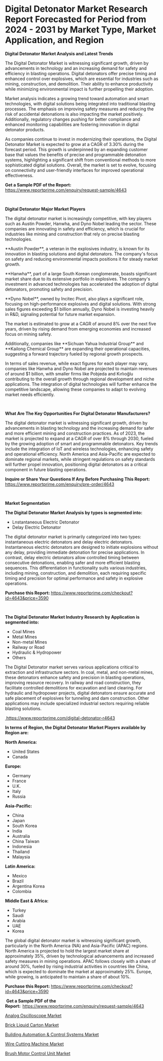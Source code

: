 <p><h1>Digital Detonator Market Research Report Forecasted for Period from 2024 -  2031 by Market Type, Market Application, and Region</h1></p><p><strong>Digital Detonator Market Analysis and Latest Trends</strong></p>
<p><p>The Digital Detonator Market is witnessing significant growth, driven by advancements in technology and an increasing demand for safety and efficiency in blasting operations. Digital detonators offer precise timing and enhanced control over explosives, which are essential for industries such as mining, construction, and demolition. Their ability to enhance productivity while minimizing environmental impact is further propelling their adoption.</p><p>Market analysis indicates a growing trend toward automation and smart technologies, with digital solutions being integrated into traditional blasting processes. The emphasis on improving safety measures and reducing the risk of accidental detonations is also impacting the market positively. Additionally, regulatory changes pushing for better compliance and enhanced monitoring capabilities are fostering innovation in digital detonator products.</p><p>As companies continue to invest in modernizing their operations, the Digital Detonator Market is expected to grow at a CAGR of 3.30% during the forecast period. This growth is underpinned by an expanding customer base that values the benefits of precise and programmable detonation systems, highlighting a significant shift from conventional methods to more sophisticated digital solutions. Overall, the market is set to evolve, focusing on connectivity and user-friendly interfaces for improved operational effectiveness.</p></p>
<p><strong>Get a Sample PDF of the Report:&nbsp;</strong> <a href="https://www.reportprime.com/enquiry/request-sample/4643">https://www.reportprime.com/enquiry/request-sample/4643</a></p>
<p>&nbsp;</p>
<p><strong>Digital Detonator Major Market Players</strong></p>
<p><p>The digital detonator market is increasingly competitive, with key players such as Austin Powder, Hanwha, and Dyno Nobel leading the sector. These companies are innovating in safety and efficiency, which is crucial for industries like mining and construction that rely on precise blasting technologies.</p><p>**Austin Powder**, a veteran in the explosives industry, is known for its innovation in blasting solutions and digital detonators. The company's focus on safety and reducing environmental impacts positions it for steady market growth. </p><p>**Hanwha**, part of a large South Korean conglomerate, boasts significant market share due to its extensive portfolio in explosives. The company's investment in advanced technologies has accelerated the adoption of digital detonators, promoting safety and precision. </p><p>**Dyno Nobel**, owned by Incitec Pivot, also plays a significant role, focusing on high-performance explosives and digital solutions. With strong sales figures exceeding $1 billion annually, Dyno Nobel is investing heavily in R&D, signaling potential for future market expansion.</p><p>The market is estimated to grow at a CAGR of around 8% over the next five years, driven by rising demand from emerging economies and increased focus on mining safety. </p><p>Additionally, companies like **Sichuan Yahua Industrial Group** and **Kailong Chemical Group** are expanding their operational capacities, suggesting a forward trajectory fueled by regional growth prospects.</p><p>In terms of sales revenue, while exact figures for each player may vary, companies like Hanwha and Dyno Nobel are projected to maintain revenues of around $1 billion, with smaller firms like Pobjeda and Kırlıoğlu contributing to the overall growth through regional development and niche applications. The integration of digital technologies will further enhance the competitive landscape, allowing these companies to adapt to evolving market needs efficiently.</p></p>
<p>&nbsp;</p>
<p><strong>What Are The Key Opportunities For Digital Detonator Manufacturers?</strong></p>
<p><p>The digital detonator market is witnessing significant growth, driven by advancements in blasting technology and the increasing demand for safer and more efficient mining and construction practices. As of 2023, the market is projected to expand at a CAGR of over 8% through 2030, fueled by the growing adoption of smart and programmable detonators. Key trends include the integration of IoT and wireless technologies, enhancing safety and operational efficiency. North America and Asia-Pacific are expected to dominate regional markets, while stringent regulations on safety standards will further propel innovation, positioning digital detonators as a critical component in future blasting operations.</p></p>
<p><strong>Inquire or Share Your Questions If Any Before Purchasing This Report:</strong> <a href="https://www.reportprime.com/enquiry/pre-order/4643">https://www.reportprime.com/enquiry/pre-order/4643</a></p>
<p>&nbsp;</p>
<p><strong>Market Segmentation</strong></p>
<p><strong>The Digital Detonator Market Analysis by types is segmented into:</strong></p>
<p><ul><li>Lnstantaneous Electric Detonator</li><li>Delay Electric Detonator</li></ul></p>
<p><p>The digital detonator market is primarily categorized into two types: instantaneous electric detonators and delay electric detonators. Instantaneous electric detonators are designed to initiate explosions without any delay, providing immediate detonation for precise applications. In contrast, delay electric detonators allow controlled timing between consecutive detonations, enabling safer and more efficient blasting sequences. This differentiation in functionality suits various industries, including mining, construction, and demolition, each requiring specific timing and precision for optimal performance and safety in explosive operations.</p></p>
<p><strong>Purchase this Report:&nbsp;</strong><a href="https://www.reportprime.com/checkout?id=4643&price=3590">https://www.reportprime.com/checkout?id=4643&price=3590</a></p>
<p>&nbsp;</p>
<p><strong>The Digital Detonator Market Industry Research by Application is segmented into:</strong></p>
<p><ul><li>Coal Mines</li><li>Metal Mines</li><li>Non-metal Mines</li><li>Railway or Road</li><li>Hydraulic & Hydropower</li><li>Others</li></ul></p>
<p><p>The Digital Detonator market serves various applications critical to extraction and infrastructure sectors. In coal, metal, and non-metal mines, these detonators enhance safety and precision in blasting operations, improving resource recovery. In railway and road construction, they facilitate controlled demolitions for excavation and land clearing. For hydraulic and hydropower projects, digital detonators ensure accurate and safe placement of explosives for tunneling and dam construction. Other applications may include specialized industrial sectors requiring reliable blasting solutions.</p></p>
<p><a href="https://www.reportprime.com/digital-detonator-r4643">&nbsp;https://www.reportprime.com/digital-detonator-r4643</a></p>
<p><strong>In terms of Region, the Digital Detonator Market Players available by Region are:</strong></p>
<p>
    <p> <strong> North America: </strong>
        <ul>
            <li>United States</li>
            <li>Canada</li>
        </ul>
        </p> 
    <p> <strong> Europe: </strong>
        <ul>
            <li>Germany</li>
            <li>France</li>
            <li>U.K.</li>
            <li>Italy</li>
            <li>Russia</li>
        </ul>
        </p> 
    <p> <strong> Asia-Pacific: </strong>
        <ul>
            <li>China</li>
            <li>Japan</li>
            <li>South Korea</li>
            <li>India</li>
            <li>Australia</li>
            <li>China Taiwan</li>
            <li>Indonesia</li>
            <li>Thailand</li>
            <li>Malaysia</li>
        </ul>
        </p> 
    <p> <strong> Latin America: </strong>
        <ul>
            <li>Mexico</li>
            <li>Brazil</li>
            <li>Argentina Korea</li>
            <li>Colombia</li>
        </ul>
        </p> 
    <p> <strong> Middle East & Africa: </strong>
        <ul>
            <li>Turkey</li>
            <li>Saudi</li>
            <li>Arabia</li>
            <li>UAE</li>
            <li>Korea</li>
        </ul>
    </p>
    </p>
<p><p>The global digital detonator market is witnessing significant growth, particularly in the North America (NA) and Asia-Pacific (APAC) regions. North America is projected to hold the largest market share at approximately 35%, driven by technological advancements and increased safety measures in mining operations. APAC follows closely with a share of around 30%, fueled by rising industrial activities in countries like China, which is expected to dominate the market at approximately 25%. Europe, while growing, is anticipated to maintain a share of about 10%.</p></p>
<p><strong>Purchase this Report: </strong><a href="https://www.reportprime.com/checkout?id=4643&price=3590">https://www.reportprime.com/checkout?id=4643&price=3590</a></p>
<p>&nbsp;<strong>Get a Sample PDF of the Report:&nbsp;&nbsp;</strong><a href="https://www.reportprime.com/enquiry/request-sample/4643">https://www.reportprime.com/enquiry/request-sample/4643</a></p>
<p><strong></strong></p>
<p><p><a href="https://www.linkedin.com/pulse/insights-analog-oscilloscope-market-share-competitive-landscape-j0kmc?trackingId=opvpQ7iPQNaA6Jr4gRDmvQ%3D%3D">Analog Oscilloscope Market</a></p><p><a href="https://issuu.com/reportprime-2/docs/brick-liquid-carton-market-size-203_ada214daf53f6b">Brick Liquid Carton Market</a></p><p><a href="https://www.linkedin.com/pulse/global-building-automation-control-systems-market-trends-forecasts-2uclc?trackingId=TqfsrcWzSUCkX%2FE89fIwaw%3D%3D">Building Automation & Control Systems Market</a></p><p><a href="https://www.linkedin.com/pulse/wire-cutting-machine-market-outlook-complete-industry-esswc?trackingId=kCz8dlplTPaH4pNThybFIw%3D%3D">Wire Cutting Machine Market</a></p><p><a href="https://issuu.com/reportprime-2/docs/brush-motor-control-unit-market-siz_be00ea63d08dde">Brush Motor Control Unit Market</a></p></p>